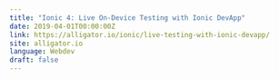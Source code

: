 ```yaml
---
title: "Ionic 4: Live On-Device Testing with Ionic DevApp"
date: 2019-04-01T00:00:00Z
link: https://alligator.io/ionic/live-testing-with-ionic-devapp/
site: alligator.io
language: Webdev
draft: false
---
```

